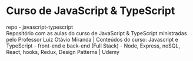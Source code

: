 # Curso de JavaScript & TypeScript
repo - javascript-typescript<br>
Repositório com as aulas do curso de JavaScript &amp; TypeScript ministradas pelo Professor Luiz Otávio Miranda | Conteúdos do curso: Javascript e TypeScript - front-end e back-end (Full Stack) - Node, Express, noSQL, React, hooks, Redux, Design Patterns | Udemy
